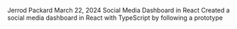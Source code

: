 Jerrod Packard
March 22, 2024
Social Media Dashboard in React
Created a social media dashboard in React with TypeScript by following a prototype